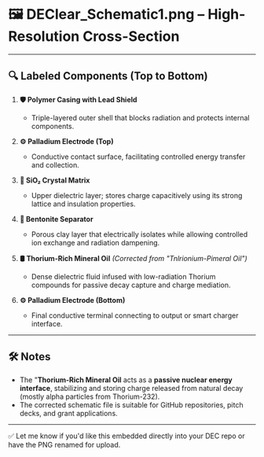 # 🖼️ DEClear_Schematic1.png – High-Resolution Cross-Section

---

## 🔍 Labeled Components (Top to Bottom)

1. **🛡️ Polymer Casing with Lead Shield**  
   - Triple-layered outer shell that blocks radiation and protects internal components.

2. **⚙️ Palladium Electrode (Top)**  
   - Conductive contact surface, facilitating controlled energy transfer and collection.

3. **🔷 SiO₂ Crystal Matrix**  
   - Upper dielectric layer; stores charge capacitively using its strong lattice and insulation properties.

4. **🧱 Bentonite Separator**  
   - Porous clay layer that electrically isolates while allowing controlled ion exchange and radiation dampening.

5. **🛢️ Thorium-Rich Mineral Oil** *(Corrected from "Tnlrionium-Pimeral Oil")*  
   - Dense dielectric fluid infused with low-radiation Thorium compounds for passive decay capture and charge mediation.

6. **⚙️ Palladium Electrode (Bottom)**  
   - Final conductive terminal connecting to output or smart charger interface.

---

## 🛠️ Notes

- The "**Thorium-Rich Mineral Oil** acts as a **passive nuclear energy interface**, stabilizing and storing charge released from natural decay (mostly alpha particles from Thorium-232).
- The corrected schematic file is suitable for GitHub repositories, pitch decks, and grant applications.

---

✅ Let me know if you'd like this embedded directly into your DEC repo or have the PNG renamed for upload.
